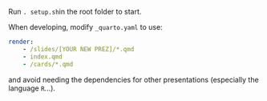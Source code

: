 Run `. setup.sh`in the root folder to start.

When developing, modify `_quarto.yaml` to use:

```yaml
render:
    - /slides/[YOUR NEW PREZ]/*.qmd
    - index.qmd
    - /cards/*.qmd
```

and avoid needing the dependencies for other presentations (especially the language `R`...).